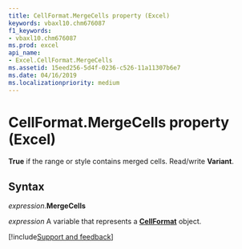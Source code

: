 ```yaml
---
title: CellFormat.MergeCells property (Excel)
keywords: vbaxl10.chm676087
f1_keywords:
- vbaxl10.chm676087
ms.prod: excel
api_name:
- Excel.CellFormat.MergeCells
ms.assetid: 15eed256-5d4f-0236-c526-11a11307b6e7
ms.date: 04/16/2019
ms.localizationpriority: medium
---
```



# CellFormat.MergeCells property (Excel)

**True** if the range or style contains merged cells. Read/write **Variant**.


## Syntax

_expression_.**MergeCells**

_expression_ A variable that represents a **[CellFormat](Excel.CellFormat.md)** object.




[!include[Support and feedback](~/includes/feedback-boilerplate.md)]